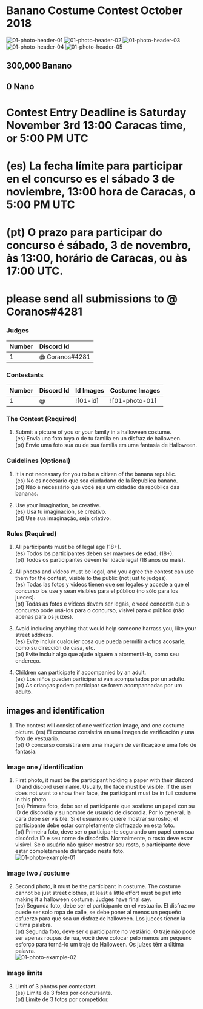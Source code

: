 # Banano Costume Contest October 2018

![01-photo-header-01] ![01-photo-header-02] ![01-photo-header-03] ![01-photo-header-04] ![01-photo-header-05]

## 300,000 Banano  
## 0 Nano  

# Contest Entry Deadline is Saturday November 3rd 13:00 Caracas time, or 5:00 PM UTC  
# (es) La fecha límite para participar en el concurso es el sábado 3 de noviembre, 13:00 hora de Caracas, o 5:00 PM UTC  
# (pt) O prazo para participar do concurso é sábado, 3 de novembro, às 13:00, horário de Caracas, ou às 17:00 UTC.  

# please send all submissions to @ Coranos#4281

### Judges
| Number | Discord Id                         |
|:------ |:---------------------------------- |
| 1      | @ Coranos#4281                      |

### Contestants
| Number | Discord Id                   | Id Images | Costume Images   |
|:------ | :--------------------------- |:--------- |:---------------- |
| 1      | @                            | ![01-id] | ![01-photo-01]    |

### The Contest (Required)  

1) Submit a picture of you or your family in a halloween costume.  
(es)  Envía una foto tuya o de tu familia en un disfraz de halloween.  
(pt)  Envie uma foto sua ou de sua família em uma fantasia de Halloween.  

### Guidelines (Optional)  

1. It is not necessary for you to be a citizen of the banana republic.    
(es) No es necesario que sea ciudadano de la Republica banano.    
(pt) Não é necessário que você seja um cidadão da república das bananas.    

2. Use your imagination, be creative.    
(es) Usa tu imaginación, sé creativo.    
(pt) Use sua imaginação, seja criativo.    

### Rules (Required)
		
1. All participants must be of legal age (18+).    
(es) Todos los participantes deben ser mayores de edad. (18+).    
(pt) Todos os participantes devem ter idade legal (18 anos ou mais).    

2. All photos and videos must be legal, and you agree the contest can use them for the contest, visible to the public (not just to judges).    
(es) Todas las fotos y videos tienen que ser legales y accede a que el concurso los use y sean visibles para el público (no sólo para los jueces).    
(pt) Todas as fotos e vídeos devem ser legais, e você concorda que o concurso pode usá-los para o concurso, visível para o público (não apenas para os juízes).    

3. Avoid including anything that would help someone harrass you, like your street address.    
(es) Evite incluir cualquier cosa que pueda permitir a otros acosarle, como su dirección de casa, etc.    
(pt) Evite incluir algo que ajude alguém a atormentá-lo, como seu endereço.    

4. Children can participate if accompanied by an adult.  
(es)  Los niños pueden participar si van acompañados por un adulto.   
(pt)  As crianças podem participar se forem acompanhadas por um adulto.   

## images and identification

1. The contest will consist of one verification image, and one costume picture. 
(es) El concurso consistirá en una imagen de verificación y una foto de vestuario.    
(pt) O concurso consistirá em uma imagem de verificação e uma foto de fantasia.     

### Image one / identification

1. First photo, it must be the participant holding a paper with their discord ID and discord user name. Usually, the face must be visible. If the user does not want to show their face, the participant must be in full costume in this photo.   
(es) Primera foto, debe ser el participante que sostiene un papel con su ID de discordia y su nombre de usuario de discordia. Por lo general, la cara debe ser visible. Si el usuario no quiere mostrar su rostro, el participante debe estar completamente disfrazado en esta foto.    
(pt) Primeira foto, deve ser o participante segurando um papel com sua discórdia ID e seu nome de discórdia. Normalmente, o rosto deve estar visível. Se o usuário não quiser mostrar seu rosto, o participante deve estar completamente disfarçado nesta foto.      
![01-photo-example-01]


### Image two / costume
2. Second photo, it must be the participant in costume. The costume cannot be just street clothes, at least a little effort must be put into making it a halloween costume. Judges have final say.   
(es) Segunda foto, debe ser el participante en el vestuario. El disfraz no puede ser solo ropa de calle, se debe poner al menos un pequeño esfuerzo para que sea un disfraz de halloween. Los jueces tienen la última palabra.    
(pt) Segunda foto, deve ser o participante no vestiário. O traje não pode ser apenas roupas de rua, você deve colocar pelo menos um pequeno esforço para torná-lo um traje de Halloween. Os juízes têm a última palavra.     
![01-photo-example-02]


### Image limits

3. Limit of 3 photos per contestant.  
(es) Limite de 3 fotos por concursante.  
(pt) Limite de 3 fotos por competidor.  

[01-photo-example-01]: https://cdn.discordapp.com/attachments/449894883633922059/502261790126768140/Madasiaka4876_.png "thumbnail"

[01-photo-example-02]: https://cdn.discordapp.com/attachments/449894883633922059/502261680806559744/CaptainClaw7542_3.png "thumbnail"

[01-photo-header-01]: https://cdn.discordapp.com/attachments/449894883633922059/502261815313563649/Snappadoodle4147_.png "thumbnail"
[01-photo-header-02]: https://cdn.discordapp.com/attachments/449894883633922059/502261611017404447/Deiv1662_3.png "thumbnail"
[01-photo-header-03]: https://cdn.discordapp.com/attachments/449894883633922059/502261651878445059/Banano_Hero4472.png "thumbnail"
[01-photo-header-04]: https://cdn.discordapp.com/attachments/449894883633922059/501929358001438740/mmm.png "thumbnail"
[01-photo-header-05]: https://i.imgur.com/yZSVo6y.jpg "thumbnail"
